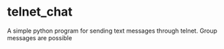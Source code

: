 # telnet_chat
A simple python program for sending text messages through telnet. Group messages are possible
